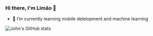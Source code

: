 ### Hi there, I'm Limão 👋

- 🌱 I’m currently learning mobile delelopment and machine learning
<!--
**JohnAzedo/JohnAzedo** is a ✨ _special_ ✨ repository because its `README.md` (this file) appears on your GitHub profile.

Here are some ideas to get you started:

- 🔭 I’m currently working on ...
- 👯 I’m looking to collaborate on ...
- 🤔 I’m looking for help with ...
- 💬 Ask me about ...
- 📫 How to reach me: ...
- 😄 Pronouns: ...
- ⚡ Fun fact: ...

-->

![John's GitHub stats](https://github-readme-stats.vercel.app/api?username=JohnAzedo&show_icons=true)

<!-- ![Top Langs](https://github-readme-stats.vercel.app/api/top-langs/?username=JohnAzedo&layout=compact&langs_count=6&hide=JavaScript,HTML,CSS) -->
